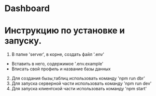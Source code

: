 # Dashboard

# Инструкцию по установке и запуску.

 1. В папке 'server', в корне, создать файл '.env' 
   - Вставить в него, содержимое '.env.example'
   - Вписать свой профиль и название базы данных 
 2. Для создания бызы,таблиц использовать команду 'npm run dbr'
 3. Для запуска серверной части использовать команду 'npm run dev'
 4. Для запуска клиентской части использовать команду 'npm start'